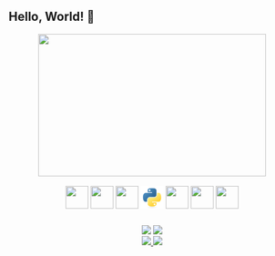 ## Hello, World! 👋


<div align="center">
  <img align="center" height="250" width="400" src="https://user-images.githubusercontent.com/102629741/178165537-5b4f1ada-c7f2-4627-8fbe-f6d92adbe312.gif">
</div>



<div align="center" style="display: inline_block"><br>
  <img align="center" height="40" width="40" src="https://cdn.jsdelivr.net/gh/devicons/devicon/icons/csharp/csharp-original.svg" />
  <img align="center" height="40" width="40" src="https://cdn.jsdelivr.net/gh/devicons/devicon/icons/dot-net/dot-net-plain-wordmark.svg" />
  <img align="center" height="40" width="40" src="https://cdn.jsdelivr.net/gh/devicons/devicon/icons/dotnetcore/dotnetcore-original.svg" />
  <img align="center" height="40" width="40" src="https://raw.githubusercontent.com/devicons/devicon/master/icons/python/python-original.svg">      
  <img align="center" height="40" width="40" src="https://cdn.jsdelivr.net/gh/devicons/devicon/icons/git/git-original.svg">
  <img align="center" height="40" width="40" src="https://cdn.jsdelivr.net/gh/devicons/devicon/icons/microsoftsqlserver/microsoftsqlserver-plain-wordmark.svg">
  <img align="center" height="40" width="40" src="https://cdn.jsdelivr.net/gh/devicons/devicon/icons/docker/docker-original.svg">
 </div>

 ##
 
<div align="center"> 
  <a href = "mailto:ericferrarir@gmail.com"><img src="https://img.shields.io/badge/-Gmail-%23333?style=for-the-badge&logo=gmail&logoColor=white" target="_blank"></a>
  <a href="https://www.linkedin.com/in/eric-ferrari-ramos-31248a181/" target="_blank"><img src="https://img.shields.io/badge/-LinkedIn-%230077B5?style=for-the-badge&logo=linkedin&logoColor=white" target="_blank"></a> 
</div>



<div align="center">
  <div>
    <a href="https://github.com/ericferrari93">
      <img loading="lazy" height="180em" src="https://github-readme-stats.vercel.app/api/top-langs/?username=ericferrari93&layout=compact&langs_count=7&theme=blueberry"/>
      <img loading="lazy" height="180em" src="https://github-readme-stats.vercel.app/api?username=ericferrari93&show_icons=true&theme=blueberry&include_all_commits=true&count_private=true"/>
  </div>
</div>


